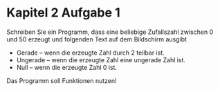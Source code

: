 # Kapitel 2 Aufgabe 1
Schreiben Sie ein Programm, dass eine beliebige Zufallszahl zwischen 0 und 50 erzeugt und folgenden Text auf dem Bildschirm ausgibt

- Gerade – wenn die erzeugte Zahl durch 2 teilbar ist.
- Ungerade – wenn die erzeugte Zahl eine ungerade Zahl ist.
- Null – wenn die erzeugte Zahl 0 ist.

Das Programm soll Funktionen nutzen!
